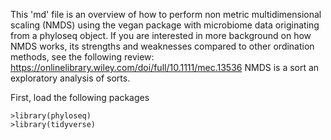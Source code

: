 This 'md' file is an overview of how to perform non metric multidimensional scaling (NMDS) using the vegan package with microbiome data originating from a phyloseq object.
If you are interested in more background on how NMDS works, its strengths and weaknesses compared to other ordination methods,
see the following review: https://onlinelibrary.wiley.com/doi/full/10.1111/mec.13536
NMDS is a sort an exploratory analysis of sorts. 

First, load the following packages
```
>library(phyloseq)
>library(tidyverse)
```

